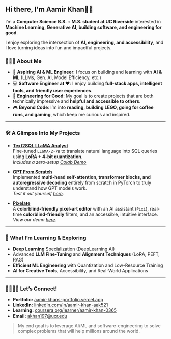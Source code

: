 ## Hi there, I'm Aamir Khan👋🏼

I’m a **Computer Science B.S. + M.S. student at UC Riverside** interested in **Machine Learning, Generative AI, building software, and engineering for good**. 

I enjoy exploring the intersection of **AI, engineering, and accessibility**, and I love turning ideas into fun and impactful projects.


### 👨🏽‍🎓 About Me
- 🧠 **Aspiring AI & ML Engineer**: I focus on building and learning with **AI & ML** (LLMs, Gen. AI, Model Efficiency, etc.) 
- 💻 **Software Engineer at ❤️**: I enjoy building **full-stack apps, intelligent tools, and friendly user experiences**.  
- 🌱 **Engineering for Good**: My goal is to create projects that are both technically impressive and **helpful and accessible to others**.  
- 🎮 **Beyond Code**: I’m into **reading, building LEGO, going for coffee runs, and gaming**, which keep me curious and inspired.  

---

### 🛠️ A Glimpse Into My Projects
- **[Text2SQL LLaMA Analyst](https://github.com/Akhan521/Text2SQL-LLaMA-Analyst)**  
  Fine-tuned `LLaMA-2-7B` to translate natural language into SQL queries using **LoRA + 4-bit quantization**.  
  *Includes a zero-setup [Colab Demo](https://colab.research.google.com/drive/1ISQ9jpYCEMQQ6WSKRqF60p3ZIEsJuuFo?usp=sharing)*

- **[GPT From Scratch](https://github.com/Akhan521/GPT-From-Scratch)**  
  Implemented **multi-head self-attention, transformer blocks, and autoregressive decoding** entirely from scratch in PyTorch to truly understand how GPT models work.  
  *Test it out yourself [here](https://colab.research.google.com/drive/1pHiw6OKHFPuaUIHw2aJkLGNz1k-cHXLt?usp=sharing).*

- **[Pixelate](https://github.com/Akhan521/Pixelate)**  
  A **colorblind-friendly pixel-art editor** with an AI assistant (`Pixi`), real-time **colorblind-friendly** filters, and an accessible, intuitive interface.
  *View our demo [here](https://github.com/Akhan521/Pixelate?tab=readme-ov-file#-pixelate-in-action).*

---

### 🔎 What I’m Learning & Exploring
- **Deep Learning** Specialization (DeepLearning.AI)
- Advanced **LLM Fine-Tuning** and **Alignment Techniques** (LoRA, PEFT, RAG)  
- **Efficient ML Engineering** with Quantization and Low-Resource Training  
- **AI for Creative Tools**, Accessibility, and Real-World Applications  

---

### 🫱🏽‍🫲🏼 Let’s Connect!
- **Portfolio:** [aamir-khans-portfolio.vercel.app](https://aamir-khans-portfolio.vercel.app/)  
- **LinkedIn:** [linkedin.com/in/aamir-khan-aak521](https://www.linkedin.com/in/aamir-khan-aak521/)  
- **Learning:** [coursera.org/learner/aamir-khan-0365](https://www.coursera.org/learner/aamir-khan-0365)  
- **Email:** akhan197@ucr.edu

> My end goal is to leverage AI/ML and software-engineering to solve complex problems that will help millions around the world.


